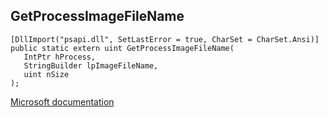 ## GetProcessImageFileName

```
[DllImport("psapi.dll", SetLastError = true, CharSet = CharSet.Ansi)]
public static extern uint GetProcessImageFileName(
   IntPtr hProcess,
   StringBuilder lpImageFileName,
   uint nSize
);
```

[Microsoft documentation](https://docs.microsoft.com/en-us/windows/win32/api/psapi/nf-psapi-getprocessimagefilenamea)
